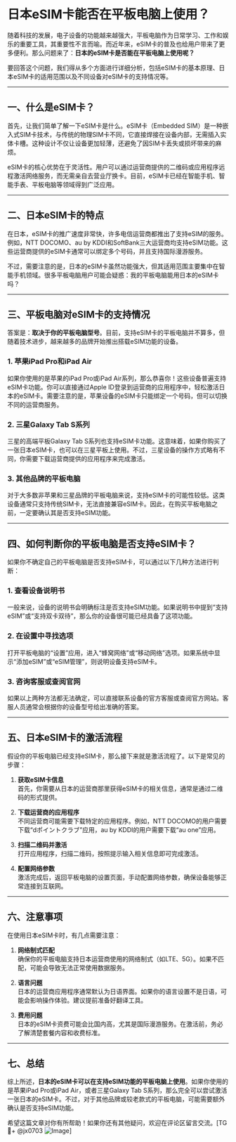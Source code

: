 # 日本eSIM卡能否在平板电脑上使用？

随着科技的发展，电子设备的功能越来越强大，平板电脑作为日常学习、工作和娱乐的重要工具，其重要性不言而喻。而近年来，eSIM卡的普及也给用户带来了更多便利。那么问题来了：**日本的eSIM卡是否能在平板电脑上使用呢？**

要回答这个问题，我们得从多个方面进行详细分析，包括eSIM卡的基本原理、日本eSIM卡的适用范围以及不同设备对eSIM卡的支持情况等。

---

## 一、什么是eSIM卡？

首先，让我们简单了解一下eSIM卡是什么。eSIM卡（Embedded SIM）是一种嵌入式SIM卡技术，与传统的物理SIM卡不同，它直接焊接在设备内部，无需插入实体卡槽。这种设计不仅让设备更加轻薄，还避免了因SIM卡丢失或损坏带来的麻烦。

eSIM卡的核心优势在于灵活性。用户可以通过运营商提供的二维码或应用程序远程激活网络服务，而无需亲自去营业厅换卡。目前，eSIM卡已经在智能手机、智能手表、平板电脑等领域得到广泛应用。

---

## 二、日本eSIM卡的特点

在日本，eSIM卡的推广速度非常快，许多电信运营商都推出了支持eSIM的服务。例如，NTT DOCOMO、au by KDDI和SoftBank三大运营商均支持eSIM功能。这些运营商提供的eSIM卡通常可以绑定多个号码，并且支持国际漫游服务。

不过，需要注意的是，日本的eSIM卡虽然功能强大，但其适用范围主要集中在智能手机领域。很多平板电脑用户可能会疑惑：我的平板电脑能用日本的eSIM卡吗？

---

## 三、平板电脑对eSIM卡的支持情况

答案是：**取决于你的平板电脑型号**。目前，支持eSIM卡的平板电脑并不算多，但随着技术进步，越来越多的品牌开始推出搭载eSIM功能的设备。

### 1. **苹果iPad Pro和iPad Air**
如果你使用的是苹果的iPad Pro或iPad Air系列，那么恭喜你！这些设备普遍支持eSIM卡功能。你可以直接通过Apple ID登录到运营商的应用程序中，轻松激活日本的eSIM卡。需要注意的是，苹果设备的eSIM卡只能绑定一个号码，但可以切换不同的运营商服务。

### 2. **三星Galaxy Tab S系列**
三星的高端平板Galaxy Tab S系列也支持eSIM卡功能。这意味着，如果你购买了一张日本eSIM卡，也可以在三星平板上使用。不过，三星设备的操作方式略有不同，你需要下载运营商提供的应用程序来完成激活。

### 3. **其他品牌的平板电脑**
对于大多数非苹果和三星品牌的平板电脑来说，支持eSIM卡的可能性较低。这类设备通常只支持传统SIM卡，无法直接兼容eSIM卡。因此，在购买平板电脑之前，一定要确认其是否支持eSIM功能。

---

## 四、如何判断你的平板电脑是否支持eSIM卡？

如果你不确定自己的平板电脑是否支持eSIM卡，可以通过以下几种方法进行判断：

### 1. 查看设备说明书
一般来说，设备的说明书会明确标注是否支持eSIM功能。如果说明书中提到“支持eSIM”或“支持双卡双待”，那么你的设备很可能已经具备了这项功能。

### 2. 在设置中寻找选项
打开平板电脑的“设置”应用，进入“蜂窝网络”或“移动网络”选项。如果系统中显示“添加eSIM”或“eSIM管理”，则说明设备支持eSIM卡。

### 3. 咨询客服或查阅官网
如果以上两种方法都无法确定，可以直接联系设备的官方客服或查阅官方网站。客服人员通常会根据你的设备型号给出准确的答案。

---

## 五、日本eSIM卡的激活流程

假设你的平板电脑已经支持eSIM卡，那么接下来就是激活流程了。以下是常见的步骤：

1. **获取eSIM卡信息**  
   首先，你需要从日本的运营商那里获得eSIM卡的相关信息，通常是通过二维码的形式提供。

2. **下载运营商的应用程序**  
   不同运营商可能需要下载特定的应用程序。例如，NTT DOCOMO的用户需要下载“dポイントクラブ”应用，au by KDDI的用户需要下载“au one”应用。

3. **扫描二维码并激活**  
   打开应用程序，扫描二维码，按照提示输入相关信息即可完成激活。

4. **配置网络参数**  
   激活完成后，返回平板电脑的设置页面，手动配置网络参数，确保设备能够正常连接到互联网。

---

## 六、注意事项

在使用日本eSIM卡时，有几点需要注意：

1. **网络制式匹配**  
   确保你的平板电脑支持日本运营商使用的网络制式（如LTE、5G）。如果不匹配，可能会导致无法正常使用数据服务。

2. **语言问题**  
   日本的运营商应用程序通常默认为日语界面。如果你的语言设置不是日语，可能会影响操作体验。建议提前准备好翻译工具。

3. **费用问题**  
   日本的eSIM卡资费可能会比国内高，尤其是国际漫游服务。在激活前，务必了解清楚套餐内容和收费标准。

---

## 七、总结

综上所述，**日本的eSIM卡可以在支持eSIM功能的平板电脑上使用**。如果你使用的是苹果iPad Pro或iPad Air，或者三星Galaxy Tab S系列，那么完全可以尝试激活一张日本的eSIM卡。不过，对于其他品牌或较老款式的平板电脑，可能需要额外确认是否支持eSIM功能。

希望这篇文章对你有所帮助！如果你还有其他疑问，欢迎在评论区留言交流。[TG💪+ @jx0703 ![Image](https://github.com/user-attachments/assets/dbca1d08-cadb-493c-b0ec-ad6f7a83f270)]